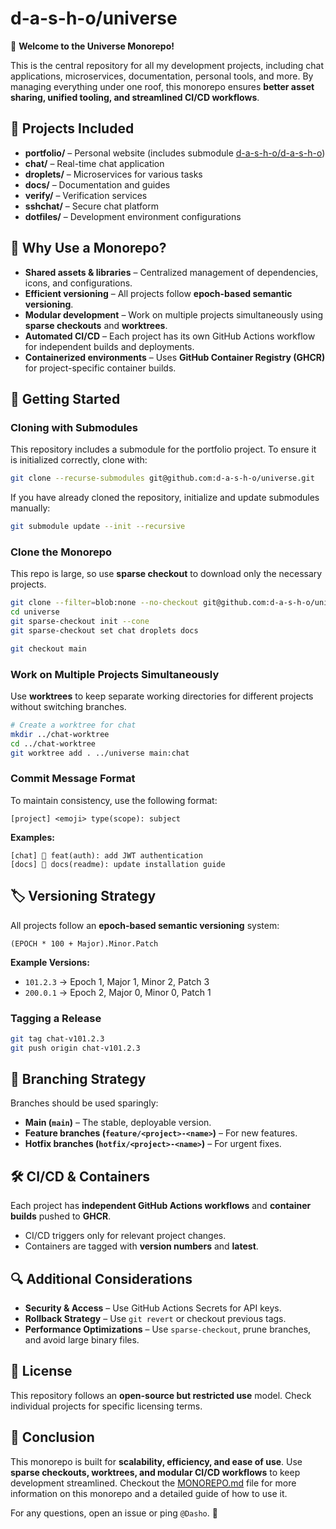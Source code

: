 # d-a-s-h-o/universe

🚀 **Welcome to the Universe Monorepo!**

This is the central repository for all my development projects, including chat applications, microservices, documentation, personal tools, and more. By managing everything under one roof, this monorepo ensures **better asset sharing, unified tooling, and streamlined CI/CD workflows**.

## 📂 Projects Included
- **portfolio/** – Personal website (includes submodule [d-a-s-h-o/d-a-s-h-o](https://github.com/d-a-s-h-o/d-a-s-h-o))
- **chat/** – Real-time chat application
- **droplets/** – Microservices for various tasks
- **docs/** – Documentation and guides
- **verify/** – Verification services
- **sshchat/** – Secure chat platform
- **dotfiles/** – Development environment configurations

## 🎯 Why Use a Monorepo?
- **Shared assets & libraries** – Centralized management of dependencies, icons, and configurations.
- **Efficient versioning** – All projects follow **epoch-based semantic versioning**.
- **Modular development** – Work on multiple projects simultaneously using **sparse checkouts** and **worktrees**.
- **Automated CI/CD** – Each project has its own GitHub Actions workflow for independent builds and deployments.
- **Containerized environments** – Uses **GitHub Container Registry (GHCR)** for project-specific container builds.

## 🚀 Getting Started
### Cloning with Submodules
This repository includes a submodule for the portfolio project. To ensure it is initialized correctly, clone with:
```sh
git clone --recurse-submodules git@github.com:d-a-s-h-o/universe.git
```
If you have already cloned the repository, initialize and update submodules manually:
```sh
git submodule update --init --recursive
```
### Clone the Monorepo
This repo is large, so use **sparse checkout** to download only the necessary projects.
```sh
git clone --filter=blob:none --no-checkout git@github.com:d-a-s-h-o/universe.git
cd universe
git sparse-checkout init --cone
git sparse-checkout set chat droplets docs

git checkout main
```

### Work on Multiple Projects Simultaneously
Use **worktrees** to keep separate working directories for different projects without switching branches.
```sh
# Create a worktree for chat
mkdir ../chat-worktree
cd ../chat-worktree
git worktree add . ../universe main:chat
```

### Commit Message Format
To maintain consistency, use the following format:
```
[project] <emoji> type(scope): subject
```
**Examples:**
```
[chat] 🚀 feat(auth): add JWT authentication
[docs] 📖 docs(readme): update installation guide
```

## 🏷️ Versioning Strategy
All projects follow an **epoch-based semantic versioning** system:
```
(EPOCH * 100 + Major).Minor.Patch
```
**Example Versions:**
- `101.2.3` → Epoch 1, Major 1, Minor 2, Patch 3
- `200.0.1` → Epoch 2, Major 0, Minor 0, Patch 1

### Tagging a Release
```sh
git tag chat-v101.2.3
git push origin chat-v101.2.3
```

## 🔀 Branching Strategy
Branches should be used sparingly:
- **Main (`main`)** – The stable, deployable version.
- **Feature branches (`feature/<project>-<name>`)** – For new features.
- **Hotfix branches (`hotfix/<project>-<name>`)** – For urgent fixes.

## 🛠 CI/CD & Containers
Each project has **independent GitHub Actions workflows** and **container builds** pushed to **GHCR**.
- CI/CD triggers only for relevant project changes.
- Containers are tagged with **version numbers** and **latest**.

## 🔍 Additional Considerations
- **Security & Access** – Use GitHub Actions Secrets for API keys.
- **Rollback Strategy** – Use `git revert` or checkout previous tags.
- **Performance Optimizations** – Use `sparse-checkout`, prune branches, and avoid large binary files.

## 📜 License
This repository follows an **open-source but restricted use** model. Check individual projects for specific licensing terms.

## 🏁 Conclusion
This monorepo is built for **scalability, efficiency, and ease of use**. Use **sparse checkouts, worktrees, and modular CI/CD workflows** to keep development streamlined. Checkout the [MONOREPO.md](MONOREPO.md) file for more information on this monorepo and a detailed guide of how to use it.

For any questions, open an issue or ping `@Dasho`. 🚀
